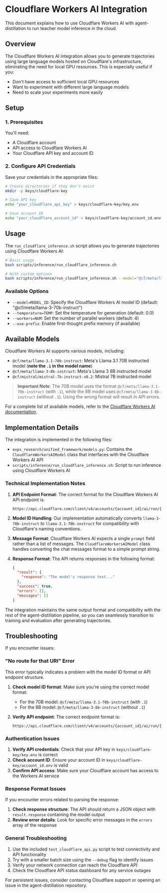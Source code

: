 # Cloudflare Workers AI Integration

This document explains how to use Cloudflare Workers AI with agent-distillation to run teacher model inference in the cloud.

## Overview

The Cloudflare Workers AI integration allows you to generate trajectories using large language models hosted on Cloudflare's infrastructure, eliminating the need for local GPU resources. This is especially useful if you:

- Don't have access to sufficient local GPU resources
- Want to experiment with different large language models
- Need to scale your experiments more easily

## Setup

### 1. Prerequisites

You'll need:
- A Cloudflare account
- API access to Cloudflare Workers AI
- Your Cloudflare API key and account ID

### 2. Configure API Credentials

Save your credentials in the appropriate files:

```bash
# Create directories if they don't exist
mkdir -p keys/cloudflare-key

# Save API key
echo "your_cloudflare_api_key" > keys/cloudflare-key/key.env

# Save account ID
echo "your_cloudflare_account_id" > keys/cloudflare-key/account_id.env
```

## Usage

The `run_cloudflare_inference.sh` script allows you to generate trajectories using Cloudflare Workers AI:

```bash
# Basic usage
bash scripts/inference/run_cloudflare_inference.sh

# With custom options
bash scripts/inference/run_cloudflare_inference.sh --model="@cf/meta/llama-3-70b-instruct" --temperature=0.2 --workers=4
```

### Available Options

- `--model=MODEL_ID`: Specify the Cloudflare Workers AI model ID (default: "@cf/meta/llama-3-70b-instruct")
- `--temperature=TEMP`: Set the temperature for generation (default: 0.0)
- `--workers=NUM`: Set the number of parallel workers (default: 4)
- `--use-prefix`: Enable first-thought prefix memory (if available)

## Available Models

Cloudflare Workers AI supports various models, including:

- `@cf/meta/llama-3.1-70b-instruct`: Meta's Llama 3.1 70B instructed model (**note the `.1` in the model name**)
- `@cf/meta/llama-3-8b-instruct`: Meta's Llama 3 8B instructed model
- `@cf/mistral/mistral-7b-instruct-v0.2`: Mistral 7B instructed model

> **Important Note**: The 70B model uses the format `@cf/meta/llama-3.1-70b-instruct` (with `.1`), while the 8B model uses `@cf/meta/llama-3-8b-instruct` (without `.1`). Using the wrong format will result in API errors.

For a complete list of available models, refer to the [Cloudflare Workers AI documentation](https://developers.cloudflare.com/workers-ai/models/).

## Implementation Details

The integration is implemented in the following files:

- `exps_research/unified_framework/models.py`: Contains the `CloudflareWorkersAIModel` class that interfaces with the Cloudflare Workers AI API
- `scripts/inference/run_cloudflare_inference.sh`: Script to run inference using Cloudflare Workers AI

### Technical Implementation Notes

1. **API Endpoint Format**: The correct format for the Cloudflare Workers AI API endpoint is:
   ```
   https://api.cloudflare.com/client/v4/accounts/{account_id}/ai/run/{model_id}
   ```

2. **Model ID Handling**: Our implementation automatically converts `llama-3-70b-instruct` to `llama-3.1-70b-instruct` for compatibility with Cloudflare's naming conventions.

3. **Message Format**: Cloudflare Workers AI expects a single `prompt` field rather than a list of messages. The `CloudflareWorkersAIModel` class handles converting the chat messages format to a simple prompt string.

4. **Response Format**: The API returns responses in the following format:
   ```json
   {
     "result": {
       "response": "The model's response text..."
     },
     "success": true,
     "errors": [],
     "messages": []
   }
   ```

The integration maintains the same output format and compatibility with the rest of the agent-distillation pipeline, so you can seamlessly transition to training and evaluation after generating trajectories.

## Troubleshooting

If you encounter issues:

### "No route for that URI" Error

This error typically indicates a problem with the model ID format or API endpoint structure.

1. **Check model ID format**: Make sure you're using the correct model format:
   - For the 70B model: `@cf/meta/llama-3.1-70b-instruct` (with `.1`)
   - For the 8B model: `@cf/meta/llama-3-8b-instruct` (without `.1`)

2. **Verify API endpoint**: The correct endpoint format is:
   ```
   https://api.cloudflare.com/client/v4/accounts/{account_id}/ai/run/{model_id}
   ```

### Authentication Issues

1. **Verify API credentials**: Check that your API key in `keys/cloudflare-key/key.env` is correct
2. **Check account ID**: Ensure your account ID in `keys/cloudflare-key/account_id.env` is valid
3. **Confirm API access**: Make sure your Cloudflare account has access to the Workers AI service

### Response Format Issues

If you encounter errors related to parsing the response:

1. **Check response structure**: The API should return a JSON object with `result.response` containing the model output
2. **Review error details**: Look for specific error messages in the `errors` array of the response

### General Troubleshooting

1. Use the included `test_cloudflare_api.py` script to test connectivity and API functionality
2. Try with a smaller batch size using the `--debug` flag to identify issues
3. Verify your network connection can reach the Cloudflare API
4. Check the Cloudflare API status dashboard for any service outages

For persistent issues, consider contacting Cloudflare support or opening an issue in the agent-distillation repository.
